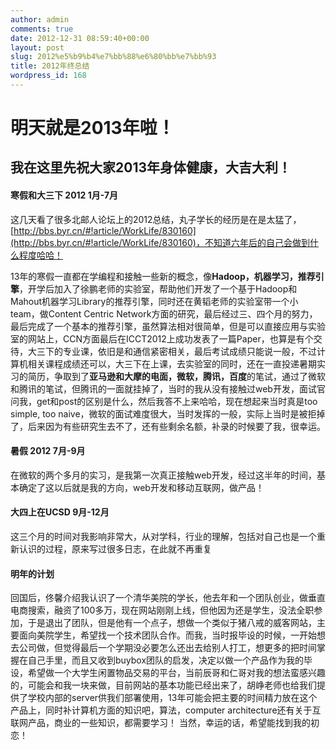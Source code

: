 ```yaml
---
author: admin
comments: true
date: 2012-12-31 08:59:40+00:00
layout: post
slug: 2012%e5%b9%b4%e7%bb%88%e6%80%bb%e7%bb%93
title: 2012年终总结
wordpress_id: 168
---
```


# 明天就是2013年啦！





## 我在这里先祝大家2013年身体健康，大吉大利！





#### 寒假和大三下 2012 1月-7月



这几天看了很多北邮人论坛上的2012总结，丸子学长的经历是在是太猛了，[http://bbs.byr.cn/#!article/WorkLife/830160](http://bbs.byr.cn/#!article/WorkLife/830160)，不知道六年后的自己会做到什么程度哈哈！

13年的寒假一直都在学编程和接触一些新的概念，像**Hadoop，机器学习，推荐引擎**，开学后加入了徐鹏老师的实验室，帮助他们开发了一个基于Hadoop和Mahout机器学习Library的推荐引擎，同时还在黄韬老师的实验室带一个小team，做Content Centric Network方面的研究，最后经过三、四个月的努力，最后完成了一个基本的推荐引擎，虽然算法相对很简单，但是可以直接应用与实验室的网站上，CCN方面最后在ICCT2012上成功发表了一篇Paper，也算是有个交待，大三下的专业课，依旧是和通信紧密相关，最后考试成绩只能说一般，不过计算机相关课程成绩还可以，大三下在上课，去实验室的同时，还在一直投递暑期实习的简历，争取到了**亚马逊和大摩的电面，微软，腾讯，百度**的笔试，通过了微软和腾讯的笔试，但腾讯的一面就挂掉了，当时的我从没有接触过web开发，面试官问我，get和post的区别是什么，然后我答不上来哈哈，现在想起来当时真是too simple, too naive，微软的面试难度很大，当时发挥的一般，实际上当时是被拒掉了，后来因为有些研究生去不了，还有些剩余名额，补录的时候要了我，很幸运。



#### 暑假 2012 7月-9月



在微软的两个多月的实习，是我第一次真正接触web开发，经过这半年的时间，基本确定了这以后就是我的方向，web开发和移动互联网，做产品！



#### 大四上在UCSD 9月-12月



这三个月的时间对我影响非常大，从对学科，行业的理解，包括对自己也是一个重新认识的过程，原来写过很多日志，在此就不再重复



#### 明年的计划



回国后，佟馨介绍我认识了一个清华美院的学长，他去年和一个团队创业，做垂直电商搜索，融资了100多万，现在网站刚刚上线，但他因为还是学生，没法全职参加，于是退出了团队，但是他有一个点子，想做一个类似于猪八戒的威客网站，主要面向美院学生，希望找一个技术团队合作。而我，当时报毕设的时候，一开始想去公司做，但觉得最后一个学期没必要怎么还出去给别人打工，想更多的把时间掌握在自己手里，而且又收到buybox团队的启发，决定以做一个产品作为我的毕设，希望做一个大学生闲置物品交易的平台，当前辰哥和仁哥对我的想法蛮感兴趣的，可能会和我一块来做，目前网站的基本功能已经出来了，胡峥老师也给我们提供了学校内部的server供我们部署使用，13年可能会把主要的时间精力放在这个产品上，同时补计算机方面的知识吧，算法，computer architecture还有关于互联网产品，商业的一些知识，都需要学习！ 当然，幸运的话，希望能找到我的初恋！

